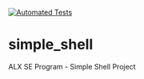 [![Automated Tests](https://github.com/Ahmedsaed/simple_shell/actions/workflows/QA-testing.yml/badge.svg?branch=main)](https://github.com/Ahmedsaed/simple_shell/actions/workflows/QA-testing.yml)

# simple_shell
ALX SE Program - Simple Shell Project
